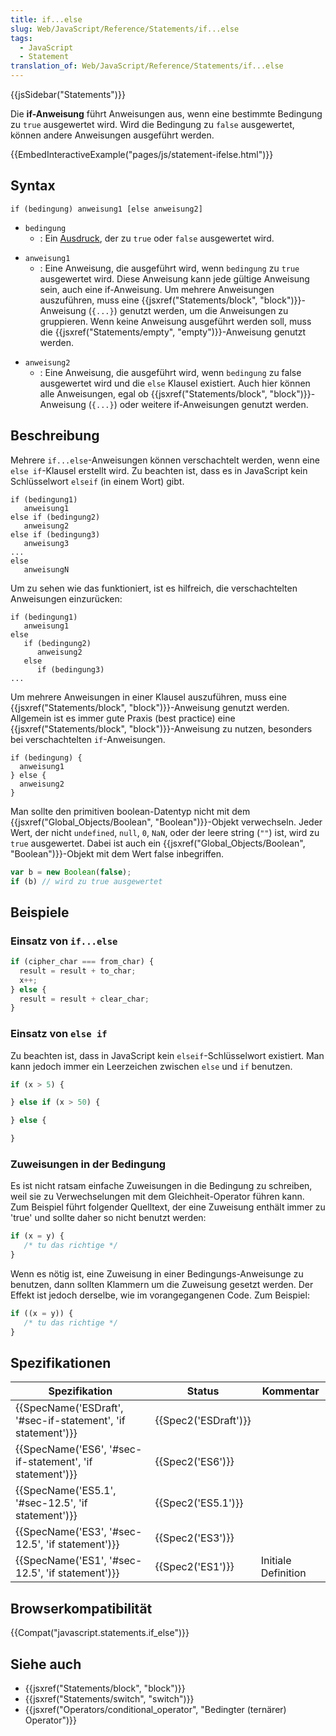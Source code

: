 ```yaml
---
title: if...else
slug: Web/JavaScript/Reference/Statements/if...else
tags:
  - JavaScript
  - Statement
translation_of: Web/JavaScript/Reference/Statements/if...else
---
```

{{jsSidebar("Statements")}}

Die **if-Anweisung** führt Anweisungen aus, wenn eine bestimmte Bedingung zu `true` ausgewertet wird. Wird die Bedingung zu `false` ausgewertet, können andere Anweisungen ausgeführt werden.

{{EmbedInteractiveExample("pages/js/statement-ifelse.html")}}

## Syntax

    if (bedingung) anweisung1 [else anweisung2]

- `bedingung`
  - : Ein [Ausdruck](/de/docs/Web/JavaScript/Guide/Expressions_and_Operators#Expressions), der zu `true` oder `false` ausgewertet wird.

<!---->

- `anweisung1`
  - : Eine Anweisung, die ausgeführt wird, wenn `bedingung` zu `true` ausgewertet wird. Diese Anweisung kann jede gültige Anweisung sein, auch eine if-Anweisung. Um mehrere Anweisungen auszuführen, muss eine {{jsxref("Statements/block", "block")}}-Anweisung (`{...}`) genutzt werden, um die Anweisungen zu gruppieren. Wenn keine Anweisung ausgeführt werden soll, muss die {{jsxref("Statements/empty", "empty")}}-Anweisung genutzt werden.

<!---->

- `anweisung2`
  - : Eine Anweisung, die ausgeführt wird, wenn `bedingung` zu false ausgewertet wird und die `else` Klausel existiert. Auch hier können alle Anweisungen, egal ob {{jsxref("Statements/block", "block")}}-Anweisung (`{...}`) oder weitere if-Anweisungen genutzt werden.

## Beschreibung

Mehrere `if...else`-Anweisungen können verschachtelt werden, wenn eine `else if`-Klausel erstellt wird. Zu beachten ist, dass es in JavaScript kein Schlüsselwort `elseif` (in einem Wort) gibt.

    if (bedingung1)
       anweisung1
    else if (bedingung2)
       anweisung2
    else if (bedingung3)
       anweisung3
    ...
    else
       anweisungN

Um zu sehen wie das funktioniert, ist es hilfreich, die verschachtelten Anweisungen einzurücken:

    if (bedingung1)
       anweisung1
    else
       if (bedingung2)
          anweisung2
       else
          if (bedingung3)
    ...

Um mehrere Anweisungen in einer Klausel auszuführen, muss eine {{jsxref("Statements/block", "block")}}-Anweisung genutzt werden. Allgemein ist es immer gute Praxis (best practice) eine {{jsxref("Statements/block", "block")}}-Anweisung zu nutzen, besonders bei verschachtelten `if`-Anweisungen.

    if (bedingung) {
      anweisung1
    } else {
      anweisung2
    }

Man sollte den primitiven boolean-Datentyp nicht mit dem {{jsxref("Global_Objects/Boolean", "Boolean")}}-Objekt verwechseln. Jeder Wert, der nicht `undefined`, `null`, `0`, `NaN`, oder der leere string (`""`) ist, wird zu `true` ausgewertet. Dabei ist auch ein {{jsxref("Global_Objects/Boolean", "Boolean")}}-Objekt mit dem Wert false inbegriffen.

```js
var b = new Boolean(false);
if (b) // wird zu true ausgewertet
```

## Beispiele

### Einsatz von `if...else`

```js
if (cipher_char === from_char) {
  result = result + to_char;
  x++;
} else {
  result = result + clear_char;
}
```

### Einsatz von `else if`

Zu beachten ist, dass in JavaScript kein `elseif`-Schlüsselwort existiert. Man kann jedoch immer ein Leerzeichen zwischen `else` und `if` benutzen.

```js
if (x > 5) {

} else if (x > 50) {

} else {

}
```

### Zuweisungen in der Bedingung

Es ist nicht ratsam einfache Zuweisungen in die Bedingung zu schreiben, weil sie zu Verwechselungen mit dem Gleichheit-Operator führen kann. Zum Beispiel führt folgender Quelltext, der eine Zuweisung enthält immer zu 'true' und sollte daher so nicht benutzt werden:

```js example-bad
if (x = y) {
   /* tu das richtige */
}
```

Wenn es nötig ist, eine Zuweisung in einer Bedingungs-Anweisunge zu benutzen, dann sollten Klammern um die Zuweisung gesetzt werden. Der Effekt ist jedoch derselbe, wie im vorangegangenen Code. Zum Beispiel:

```js example-good
if ((x = y)) {
   /* tu das richtige */
}
```

## Spezifikationen

| Spezifikation                                                                    | Status                       | Kommentar           |
| -------------------------------------------------------------------------------- | ---------------------------- | ------------------- |
| {{SpecName('ESDraft', '#sec-if-statement', 'if statement')}} | {{Spec2('ESDraft')}} |                     |
| {{SpecName('ES6', '#sec-if-statement', 'if statement')}}     | {{Spec2('ES6')}}         |                     |
| {{SpecName('ES5.1', '#sec-12.5', 'if statement')}}             | {{Spec2('ES5.1')}}     |                     |
| {{SpecName('ES3', '#sec-12.5', 'if statement')}}                 | {{Spec2('ES3')}}         |                     |
| {{SpecName('ES1', '#sec-12.5', 'if statement')}}                 | {{Spec2('ES1')}}         | Initiale Definition |

## Browserkompatibilität

{{Compat("javascript.statements.if_else")}}

## Siehe auch

- {{jsxref("Statements/block", "block")}}
- {{jsxref("Statements/switch", "switch")}}
- {{jsxref("Operators/conditional_operator", "Bedingter (ternärer) Operator")}}
